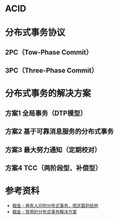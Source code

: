 # ACID

# 分布式事务协议

## 2PC（Tow-Phase Commit）

## 3PC（Three-Phase Commit）

# 分布式事务的解决方案

## 方案1 全局事务（DTP模型）

## 方案2 基于可靠消息服务的分布式事务

## 方案3 最大努力通知（定期校对）

## 方案4 TCC（两阶段型、补偿型）

# 参考资料

* [掘金 - 再有人问你分布式事务，把这篇扔给他](https://juejin.cn/post/6844903647197806605)
* [掘金 - 常用的分布式事务解决方案](https://juejin.cn/post/6844903573667446797)